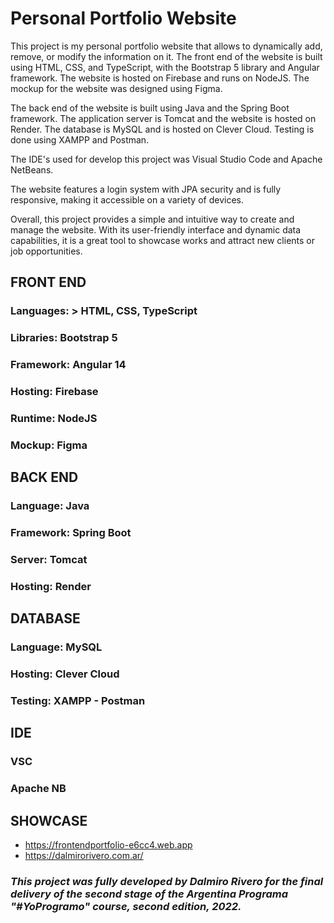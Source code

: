 # Personal Portfolio Website

This project is my personal portfolio website that allows to dynamically add, remove, or modify the information on it. The front end of the website is built using HTML, CSS, and TypeScript, with the Bootstrap 5 library and Angular framework. The website is hosted on Firebase and runs on NodeJS. The mockup for the website was designed using Figma.

The back end of the website is built using Java and the Spring Boot framework. The application server is Tomcat and the website is hosted on Render. The database is MySQL and is hosted on Clever Cloud. Testing is done using XAMPP and Postman. 

The IDE's used for develop this project was Visual Studio Code and Apache NetBeans.

The website features a login system with JPA security and is fully responsive, making it accessible on a variety of devices. 

Overall, this project provides a simple and intuitive way to create and manage the website. With its user-friendly interface and dynamic data capabilities, it is a great tool  to showcase works and attract new clients or job opportunities.

## FRONT END

### Languages: > HTML, CSS, TypeScript
### Libraries: Bootstrap 5
### Framework: Angular 14
### Hosting: Firebase
### Runtime: NodeJS
### Mockup: Figma

## BACK END

### Language: Java
### Framework: Spring Boot
### Server: Tomcat
### Hosting: Render

## DATABASE

### Language: MySQL
### Hosting: Clever Cloud
### Testing: XAMPP - Postman

## IDE

### VSC
### Apache NB

## SHOWCASE

- https://frontendportfolio-e6cc4.web.app
- https://dalmirorivero.com.ar/

### *This project was fully developed by Dalmiro Rivero for the final delivery of the second stage of the Argentina Programa "#YoProgramo" course, second edition, 2022.*


